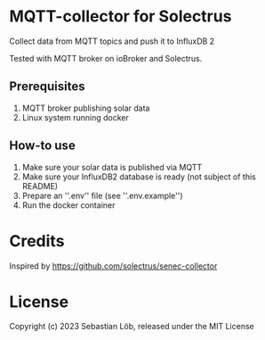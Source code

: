 # MQTT-collector for Solectrus
Collect data from MQTT topics and push it to InfluxDB 2

Tested with MQTT broker on ioBroker and Solectrus.

## Prerequisites
1. MQTT broker publishing solar data
2. Linux system running docker

## How-to use
1. Make sure your solar data is published via MQTT
2. Make sure your InfluxDB2 database is ready (not subject of this README)
3. Prepare an ''.env'' file (see ''.env.example'')
4. Run the docker container

# Credits
Inspired by https://github.com/solectrus/senec-collector

# License
Copyright (c) 2023 Sebastian Löb, released under the MIT License